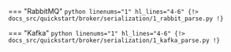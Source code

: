 === "RabbitMQ"
     ```python linenums="1" hl_lines="4-6"
     {!> docs_src/quickstart/broker/serialization/1_rabbit_parse.py !}
     ```

=== "Kafka"
     ```python linenums="1" hl_lines="4-6"
     {!> docs_src/quickstart/broker/serialization/1_kafka_parse.py !}
     ```

